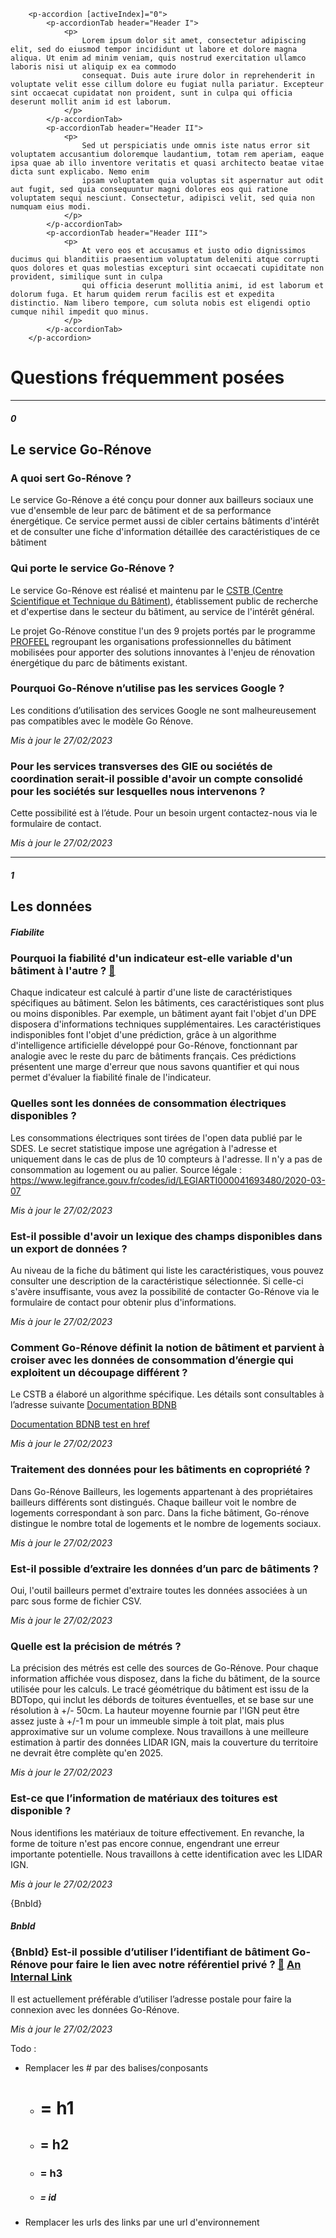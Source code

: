 		<p-accordion [activeIndex]="0">
			<p-accordionTab header="Header I">
				<p>
					Lorem ipsum dolor sit amet, consectetur adipiscing elit, sed do eiusmod tempor incididunt ut labore et dolore magna aliqua. Ut enim ad minim veniam, quis nostrud exercitation ullamco laboris nisi ut aliquip ex ea commodo
					consequat. Duis aute irure dolor in reprehenderit in voluptate velit esse cillum dolore eu fugiat nulla pariatur. Excepteur sint occaecat cupidatat non proident, sunt in culpa qui officia deserunt mollit anim id est laborum.
				</p>
			</p-accordionTab>
			<p-accordionTab header="Header II">
				<p>
					Sed ut perspiciatis unde omnis iste natus error sit voluptatem accusantium doloremque laudantium, totam rem aperiam, eaque ipsa quae ab illo inventore veritatis et quasi architecto beatae vitae dicta sunt explicabo. Nemo enim
					ipsam voluptatem quia voluptas sit aspernatur aut odit aut fugit, sed quia consequuntur magni dolores eos qui ratione voluptatem sequi nesciunt. Consectetur, adipisci velit, sed quia non numquam eius modi.
				</p>
			</p-accordionTab>
			<p-accordionTab header="Header III">
				<p>
					At vero eos et accusamus et iusto odio dignissimos ducimus qui blanditiis praesentium voluptatum deleniti atque corrupti quos dolores et quas molestias excepturi sint occaecati cupiditate non provident, similique sunt in culpa
					qui officia deserunt mollitia animi, id est laborum et dolorum fuga. Et harum quidem rerum facilis est et expedita distinctio. Nam libero tempore, cum soluta nobis est eligendi optio cumque nihil impedit quo minus.
				</p>
			</p-accordionTab>
		</p-accordion>

# Questions fréquemment posées

---
##### 0
## Le service Go-Rénove

### A quoi sert Go-Rénove ?
Le service Go-Rénove a été conçu pour donner aux bailleurs sociaux une vue d'ensemble de leur parc de bâtiment et de sa performance énergétique. Ce service permet aussi de cibler certains bâtiments d'intérêt et de consulter une fiche d'information détaillée des caractéristiques de ce bâtiment

### Qui porte le service Go-Rénove ?
Le service Go-Rénove est réalisé et maintenu par le [CSTB (Centre Scientifique et Technique du Bâtiment)](https://www.cstb.fr/), établissement public de recherche et d'expertise dans le secteur du bâtiment, au service de l'intérêt général.

Le projet Go-Rénove constitue l'un des 9 projets portés par le programme [PROFEEL](https://programmeprofeel.fr/) regroupant les organisations professionnelles du bâtiment mobilisées pour apporter des solutions innovantes à l'enjeu de rénovation énergétique du parc de bâtiments existant.

### Pourquoi Go-Rénove n’utilise pas les services Google ?
Les conditions d’utilisation des services Google ne sont malheureusement pas compatibles avec le modèle Go Rénove.

*Mis à jour le 27/02/2023*

### Pour les services transverses des GIE ou sociétés de coordination serait-il possible d'avoir un compte consolidé pour les sociétés sur lesquelles nous intervenons ?
Cette possibilité est à l’étude. Pour un besoin urgent contactez-nous via le formulaire de contact.

*Mis à jour le 27/02/2023*

---
##### 1
## Les données

##### Fiabilite
### Pourquoi la fiabilité d'un indicateur est-elle variable d'un bâtiment à l'autre ? [🔗](https://bailleur.basenationalebatiment.fr/faq#Fiabilite)
Chaque indicateur est calculé à partir d'une liste de caractéristiques spécifiques au bâtiment. Selon les bâtiments, ces caractéristiques sont plus ou moins disponibles. Par exemple, un bâtiment ayant fait l'objet d'un DPE disposera d'informations techniques supplémentaires. Les caractéristiques indisponibles font l'objet d'une prédiction, grâce à un algorithme d'intelligence artificielle développé pour Go-Rénove, fonctionnant par analogie avec le reste du parc de bâtiments français. Ces prédictions présentent une marge d'erreur que nous savons quantifier et qui nous permet d'évaluer la fiabilité finale de l'indicateur.

### Quelles sont les données de consommation électriques disponibles ?
Les consommations électriques sont tirées de l'open data publié par le SDES. Le secret statistique impose une agrégation à l'adresse et uniquement dans le cas de plus de 10 compteurs à l'adresse.
Il n'y a pas de consommation au logement ou au palier.
Source légale : <https://www.legifrance.gouv.fr/codes/id/LEGIARTI000041693480/2020-03-07>

*Mis à jour le 27/02/2023*

### Est-il possible d'avoir un lexique des champs disponibles dans un export de données ?
Au niveau de la fiche du bâtiment qui liste les caractéristiques, vous pouvez consulter une description de la caractéristique sélectionnée. Si celle-ci s'avère insuffisante, vous avez la possibilité de contacter Go-Rénove via le formulaire de contact pour obtenir plus d'informations.

*Mis à jour le 27/02/2023*

### Comment Go-Rénove définit la notion de bâtiment et parvient à croiser avec les données de consommation d’énergie qui exploitent un découpage différent ?
Le CSTB a élaboré un algorithme spécifique. Les détails sont consultables à l’adresse suivante [Documentation BDNB](https://gitlab.com/BDNB/base_nationale_batiment/-/wikis/M%C3%A9thodologie/methodo_v07_publique#vii32-croiser-des-donn%C3%A9es-quantitatives)

<a href="https://www.example.com/my great page" target="_blank" rel="noopener">Documentation BDNB test en href</a>

*Mis à jour le 27/02/2023*

### Traitement des données pour les bâtiments en copropriété ?
Dans Go-Rénove Bailleurs, les logements appartenant à des propriétaires bailleurs différents sont distingués. Chaque bailleur voit le nombre de logements correspondant à son parc. Dans la fiche bâtiment, Go-rénove distingue le nombre total de logements et le nombre de logements sociaux.

*Mis à jour le 27/02/2023*

### Est-il possible d’extraire les données d’un parc de bâtiments ?
Oui, l'outil bailleurs permet d'extraire toutes les données associées à un parc sous forme de fichier CSV.

*Mis à jour le 27/02/2023*

### Quelle est la précision de métrés ?
La précision des métrés est celle des sources de Go-Rénove. Pour chaque information affichée vous disposez, dans la fiche du bâtiment, de la source utilisée pour les calculs. Le tracé géométrique du bâtiment est issu de la BDTopo, qui inclut les débords de toitures éventuelles, et se base sur une résolution à +/- 50cm. La hauteur moyenne fournie par l'IGN peut être assez juste à +/-1 m pour un immeuble simple à toit plat, mais plus approximative sur un volume complexe. Nous travaillons à une meilleure estimation à partir des données LIDAR IGN, mais la couverture du territoire ne devrait être complète qu'en 2025.

*Mis à jour le 27/02/2023*

### Est-ce que l’information de matériaux des toitures est disponible ?
Nous identifions les matériaux de toiture effectivement. En revanche, la forme de toiture n'est pas encore connue, engendrant une erreur importante potentielle. Nous travaillons à cette identification avec les LIDAR IGN.

*Mis à jour le 27/02/2023*

\{BnbId\}
##### BnbId
### {BnbId} Est-il possible d’utiliser l’identifiant de bâtiment Go-Rénove pour faire le lien avec notre référentiel privé ? [🔗](https://bailleur.basenationalebatiment.fr/faq#BnbId) [An Internal Link](/faq#BnbId)
Il est actuellement préférable d’utiliser l’adresse postale pour faire la connexion avec les données Go-Rénove.

*Mis à jour le 27/02/2023*

Todo :
- Remplacer les # par des balises/conposants
    - # = h1
    - ## = h2
    - ### = h3
    - ##### = id
- Remplacer les urls des links par une url d'environnement
